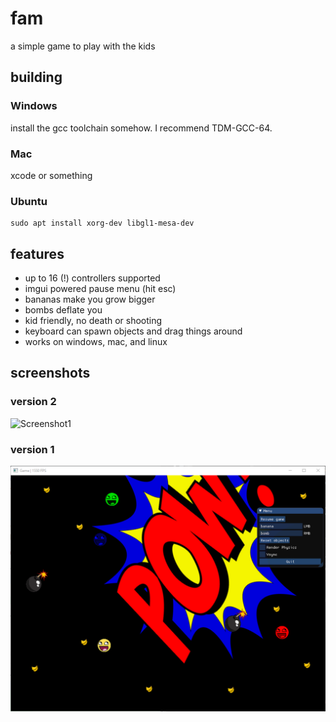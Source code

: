 # fam

a simple game to play with the kids

## building

### Windows

install the gcc toolchain somehow. I recommend TDM-GCC-64.

### Mac

xcode or something

### Ubuntu

```
sudo apt install xorg-dev libgl1-mesa-dev
```

## features
- up to 16 (!) controllers supported
- imgui powered pause menu (hit esc)
- bananas make you grow bigger
- bombs deflate you
- kid friendly, no death or shooting
- keyboard can spawn objects and drag things around
- works on windows, mac, and linux

## screenshots

### version 2

![Screenshot1](/ss02.gif?raw=true "Screenshot 1")

### version 1

![Screenshot1](/ss01.png?raw=true "Screenshot 1")
